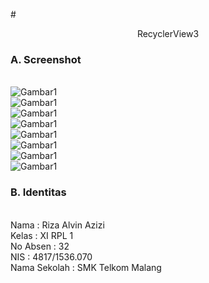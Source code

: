#<p align="center"> RecyclerView3 </p>

### A. Screenshot
<br>![Gambar1](https://github.com/rizaalvinazizi/RecyclerView3/blob/master/3a.PNG)
<br>![Gambar1](https://github.com/rizaalvinazizi/RecyclerView3/blob/master/3b.PNG)
<br>![Gambar1](https://github.com/rizaalvinazizi/RecyclerView3/blob/master/3c.PNG)
<br>![Gambar1](https://github.com/rizaalvinazizi/RecyclerView3/blob/master/3d.PNG)
<br>![Gambar1](https://github.com/rizaalvinazizi/RecyclerView3/blob/master/3e.PNG)
<br>![Gambar1](https://github.com/rizaalvinazizi/RecyclerView3/blob/master/3f.PNG)
<br>![Gambar1](https://github.com/rizaalvinazizi/RecyclerView3/blob/master/3g.PNG)
<br>![Gambar1](https://github.com/rizaalvinazizi/RecyclerView3/blob/master/3h.PNG)

### B. Identitas
<br>Nama : Riza Alvin Azizi
<br>Kelas : XI RPL 1
<br>No Absen : 32
<br>NIS : 4817/1536.070
<br>Nama Sekolah : SMK Telkom Malang
